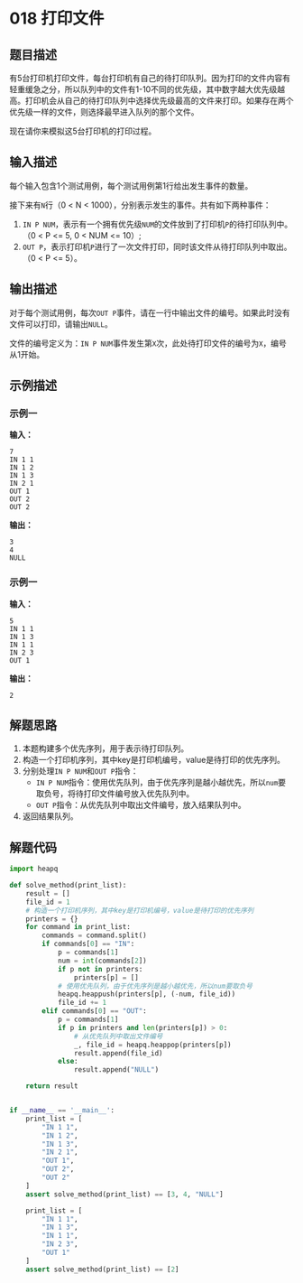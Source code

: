 # 018 打印文件

## 题目描述

有5台打印机打印文件，每台打印机有自己的待打印队列。因为打印的文件内容有轻重缓急之分，所以队列中的文件有1-10不同的优先级，其中数字越大优先级越高。打印机会从自己的待打印队列中选择优先级最高的文件来打印。如果存在两个优先级一样的文件，则选择最早进入队列的那个文件。

现在请你来模拟这5台打印机的打印过程。

## 输入描述

每个输入包含1个测试用例，每个测试用例第1行给出发生事件的数量。

接下来有`N`行（0 < N < 1000），分别表示发生的事件。共有如下两种事件：
1. `IN P NUM`，表示有一个拥有优先级`NUM`的文件放到了打印机`P`的待打印队列中。（0 < P <= 5, 0 < NUM <= 10）;
2. `OUT P`，表示打印机`P`进行了一次文件打印，同时该文件从待打印队列中取出。（0 < P <= 5）。

## 输出描述

对于每个测试用例，每次`OUT P`事件，请在一行中输出文件的编号。如果此时没有文件可以打印，请输出`NULL`。

文件的编号定义为：`IN P NUM`事件发生第`X`次，此处待打印文件的编号为`X`，编号从1开始。

## 示例描述

### 示例一

**输入：**
```text
7
IN 1 1
IN 1 2
IN 1 3
IN 2 1
OUT 1
OUT 2
OUT 2
```

**输出：**
```text
3
4
NULL
```

### 示例一

**输入：**
```text
5
IN 1 1
IN 1 3
IN 1 1
IN 2 3
OUT 1
```

**输出：**
```text
2
```

## 解题思路

1. 本题构建多个优先序列，用于表示待打印队列。
2. 构造一个打印机序列，其中key是打印机编号，value是待打印的优先序列。
3. 分别处理`IN P NUM`和`OUT P`指令：
    - `IN P NUM`指令：使用优先队列，由于优先序列是越小越优先，所以`num`要取负号，将待打印文件编号放入优先队列中。
    - `OUT P`指令：从优先队列中取出文件编号，放入结果队列中。
4. 返回结果队列。    

## 解题代码

```python
import heapq

def solve_method(print_list):
    result = []
    file_id = 1
    # 构造一个打印机序列，其中key是打印机编号，value是待打印的优先序列
    printers = {}
    for command in print_list:
        commands = command.split()
        if commands[0] == "IN":
            p = commands[1]
            num = int(commands[2])
            if p not in printers:
                printers[p] = []
            # 使用优先队列，由于优先序列是越小越优先，所以num要取负号
            heapq.heappush(printers[p], (-num, file_id))
            file_id += 1
        elif commands[0] == "OUT":
            p = commands[1]
            if p in printers and len(printers[p]) > 0:
                # 从优先队列中取出文件编号
                _, file_id = heapq.heappop(printers[p])
                result.append(file_id)
            else:
                result.append("NULL")

    return result


if __name__ == '__main__':
    print_list = [
        "IN 1 1",
        "IN 1 2",
        "IN 1 3",
        "IN 2 1",
        "OUT 1",
        "OUT 2",
        "OUT 2"
    ]
    assert solve_method(print_list) == [3, 4, "NULL"]

    print_list = [
        "IN 1 1",
        "IN 1 3",
        "IN 1 1",
        "IN 2 3",
        "OUT 1"
    ]
    assert solve_method(print_list) == [2]
```
